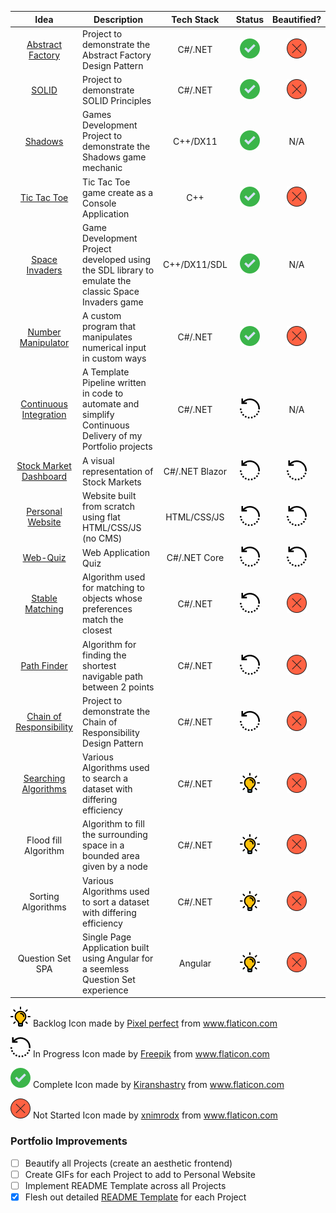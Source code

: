| Idea | Description | Tech Stack | Status | Beautified? |
| :--: | ----------- | :--------: | :----: | :---------: |
| [Abstract Factory](https://github.com/Ashley-Gibson/Abstract-Factory "Abstract Factory") | Project to demonstrate the Abstract Factory Design Pattern | C#/.NET | ![Complete](https://github.com/Ashley-Gibson/Portfolio-Ideas/blob/master/tick.png) | ![Not Started](https://github.com/Ashley-Gibson/Portfolio-Ideas/blob/master/redcross.png) |
| [SOLID](https://github.com/Ashley-Gibson/SOLID "SOLID") | Project to demonstrate SOLID Principles | C#/.NET | ![Complete](https://github.com/Ashley-Gibson/Portfolio-Ideas/blob/master/tick.png) | ![Not Started](https://github.com/Ashley-Gibson/Portfolio-Ideas/blob/master/redcross.png) |
| [Shadows](https://github.com/Ashley-Gibson/Shadows "Shadows") | Games Development Project to demonstrate the Shadows game mechanic | C++/DX11 | ![Complete](https://github.com/Ashley-Gibson/Portfolio-Ideas/blob/master/tick.png) | N/A |
| [Tic Tac Toe](https://github.com/Ashley-Gibson/Tic-Tac-Toe "Tic Tac Toe") | Tic Tac Toe game create as a Console Application | C++ | ![Complete](https://github.com/Ashley-Gibson/Portfolio-Ideas/blob/master/tick.png) | ![Not Started](https://github.com/Ashley-Gibson/Portfolio-Ideas/blob/master/redcross.png) |
| [Space Invaders](https://github.com/Ashley-Gibson/Space-Invaders "Space Invaders") | Game Development Project developed using the SDL library to emulate the classic Space Invaders game | C++/DX11/SDL | ![Complete](https://github.com/Ashley-Gibson/Portfolio-Ideas/blob/master/tick.png) | N/A |
| [Number Manipulator](https://github.com/Ashley-Gibson/Number-Manipulator "Number Manipulator") | A custom program that manipulates numerical input in custom ways | C#/.NET | ![Complete](https://github.com/Ashley-Gibson/Portfolio-Ideas/blob/master/tick.png) | ![Not Started](https://github.com/Ashley-Gibson/Portfolio-Ideas/blob/master/redcross.png) |
| [Continuous Integration](https://github.com/Ashley-Gibson/Continuous-Integration "Continuous Integration") | A Template Pipeline written in code to automate and simplify Continuous Delivery of my Portfolio projects | C#/.NET | ![In Progress](https://github.com/Ashley-Gibson/Portfolio-Ideas/blob/master/inprogress.png) | N/A |
| [Stock Market Dashboard](https://github.com/Ashley-Gibson/Stock-Market-Dashboard "Stock Market Dashboard") | A visual representation of Stock Markets | C#/.NET Blazor | ![In Progress](https://github.com/Ashley-Gibson/Portfolio-Ideas/blob/master/inprogress.png) | ![In Progress](https://github.com/Ashley-Gibson/Portfolio-Ideas/blob/master/inprogress.png) |
| [Personal Website](https://github.com/Ashley-Gibson/Personal-Website "Personal Website") | Website built from scratch using flat HTML/CSS/JS (no CMS) | HTML/CSS/JS | ![In Progress](https://github.com/Ashley-Gibson/Portfolio-Ideas/blob/master/inprogress.png) | ![In Progress](https://github.com/Ashley-Gibson/Portfolio-Ideas/blob/master/inprogress.png) |
| [Web-Quiz](https://github.com/Ashley-Gibson/Web-Quiz "Web Quiz") | Web Application Quiz | C#/.NET Core | ![In Progress](https://github.com/Ashley-Gibson/Portfolio-Ideas/blob/master/inprogress.png) | ![In Progress](https://github.com/Ashley-Gibson/Portfolio-Ideas/blob/master/inprogress.png) |
| [Stable Matching](https://github.com/Ashley-Gibson/Stable-Matching "Stable Matching") | Algorithm used for matching to objects whose preferences match the closest | C#/.NET | ![In Progress](https://github.com/Ashley-Gibson/Portfolio-Ideas/blob/master/inprogress.png) | ![Not Started](https://github.com/Ashley-Gibson/Portfolio-Ideas/blob/master/redcross.png) |
| [Path Finder](https://github.com/Ashley-Gibson/Path-Finder "Path Finder") | Algorithm for finding the shortest navigable path between 2 points | C#/.NET | ![In Progress](https://github.com/Ashley-Gibson/Portfolio-Ideas/blob/master/inprogress.png) | ![Not Started](https://github.com/Ashley-Gibson/Portfolio-Ideas/blob/master/redcross.png) |
| [Chain of Responsibility](https://github.com/Ashley-Gibson/Chain-Of-Responsibility "Chain of Responsibility") | Project to demonstrate the Chain of Responsibility Design Pattern | C#/.NET | ![In Progress](https://github.com/Ashley-Gibson/Portfolio-Ideas/blob/master/inprogress.png) | ![Not Started](https://github.com/Ashley-Gibson/Portfolio-Ideas/blob/master/redcross.png) |
| [Searching Algorithms](https://github.com/Ashley-Gibson/Searching-Algorithms "Searching Algorithms") | Various Algorithms used to search a dataset with differing efficiency | C#/.NET | ![Backlog](https://github.com/Ashley-Gibson/Portfolio-Ideas/blob/master/idea.png) | ![Not Started](https://github.com/Ashley-Gibson/Portfolio-Ideas/blob/master/redcross.png) |
| Flood fill Algorithm | Algorithm to fill the surrounding space in a bounded area given by a node | C#/.NET | ![Backlog](https://github.com/Ashley-Gibson/Portfolio-Ideas/blob/master/idea.png) | ![Not Started](https://github.com/Ashley-Gibson/Portfolio-Ideas/blob/master/redcross.png) |
| Sorting Algorithms | Various Algorithms used to sort a dataset with differing efficiency | C#/.NET | ![Backlog](https://github.com/Ashley-Gibson/Portfolio-Ideas/blob/master/idea.png) | ![Not Started](https://github.com/Ashley-Gibson/Portfolio-Ideas/blob/master/redcross.png) |
| Question Set SPA | Single Page Application built using Angular for a seemless Question Set experience | Angular | ![Backlog](https://github.com/Ashley-Gibson/Portfolio-Ideas/blob/master/idea.png) | ![Not Started](https://github.com/Ashley-Gibson/Portfolio-Ideas/blob/master/redcross.png) |

![Backlog](https://github.com/Ashley-Gibson/Portfolio-Ideas/blob/master/idea.png) Backlog Icon made by <a href="https://www.flaticon.com/authors/pixel-perfect" title="Pixel perfect">Pixel perfect</a> from <a href="https://www.flaticon.com/" title="Flaticon">www.flaticon.com</a>

![In Progress](https://github.com/Ashley-Gibson/Portfolio-Ideas/blob/master/inprogress.png) In Progress Icon made by <a href="https://www.flaticon.com/authors/freepik" title="Freepik">Freepik</a> from <a href="https://www.flaticon.com/" title="Flaticon">www.flaticon.com</a>

![Complete](https://github.com/Ashley-Gibson/Portfolio-Ideas/blob/master/tick.png) Complete Icon made by <a href="https://www.flaticon.com/authors/kiranshastry" title="Kiranshastry">Kiranshastry</a> from <a href="https://www.flaticon.com/" title="Flaticon">www.flaticon.com</a>

![Not Started](https://github.com/Ashley-Gibson/Portfolio-Ideas/blob/master/redcross.png) Not Started Icon made by <a href="https://www.flaticon.com/authors/xnimrodx" title="xnimrodx">xnimrodx</a> from <a href="https://www.flaticon.com/" title="Flaticon">www.flaticon.com</a>

### Portfolio Improvements
- [ ] Beautify all Projects (create an aesthetic frontend)
- [ ] Create GIFs for each Project to add to Personal Website
- [ ] Implement README Template across all Projects
- [X] Flesh out detailed [README Template](https://github.com/Ashley-Gibson/Portfolio-Ideas/blob/master/README%20Template.md "README Template") for each Project
